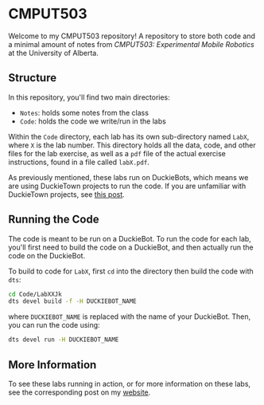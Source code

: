 # CMPUT503

Welcome to my CMPUT503 repository! A repository to store both code and a
minimal amount of notes from _CMPUT503: Experimental Mobile Robotics_ at the
University of Alberta.

## Structure

In this repository, you'll find two main directories:

- `Notes`: holds some notes from the class
- `Code`: holds the code we write/run in the labs

Within the `Code` directory, each lab has its own sub-directory named `LabX`,
where `X` is the lab number. This directory holds all the data, code, and
other files for the lab exercise, as well as a `pdf` file of the actual
exercise instructions, found in a file called `labX.pdf`.

As previously mentioned, these labs run on DuckieBots, which means we are using
DuckieTown projects to run the code. If you are unfamiliar with DuckieTown
projects, see [this post](https://docs.duckietown.org/daffy/duckietown-robotics-development/out/dt_infrastructure.html).

## Running the Code

The code is meant to be run on a DuckieBot. To run the code for each lab,
you'll first need to build the code on a DuckieBot, and then actually run the
code on the DuckieBot.

To build to code for `LabX`, first `cd` into the directory then build the code
with `dts`:

```bash
cd Code/LabXXJk
dts devel build -f -H DUCKIEBOT_NAME
```

where `DUCKIEBOT_NAME` is replaced with the name of your DuckieBot. Then, you
can run the code using:

```bash
dts devel run -H DUCKIEBOT_NAME
```

## More Information

To see these labs running in action, or for more information on these labs,
see the corresponding post on my [website](https://samuelfneumann.github.io).
